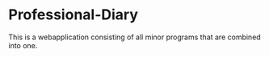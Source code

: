 # Professional-Diary
This is a webapplication consisting of all minor programs that are combined into one.
